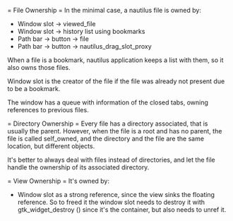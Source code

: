 = File Ownership =
In the minimal case, a nautilus file is owned by:
- Window slot -> viewed_file
- Window slot -> history list using bookmarks
- Path bar -> button -> file
- Path bar -> button -> nautilus_drag_slot_proxy

When a file is a bookmark, nautilus application keeps a list with them, so it
also owns those files.

Window slot is the creator of the file if the file was already not present due
to be a bookmark.

The window has a queue with information of the closed tabs, owning references
to previous files.

= Directory Ownership =
Every file has a directory associated, that is usually the parent. However, when
the file is a root and has no parent, the file is called self_owned, and the directory
and the file are the same location, but different objects.

It's better to always deal with files instead of directories, and let the file handle
the ownership of its associated directory.

= View Ownership =
It's owned by:
- Window slot as a strong reference, since the view sinks the floating reference.
So to freed it the window slot needs to destroy it with gtk_widget_destroy ()
since it's the container, but also needs to unref it.
